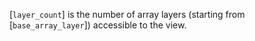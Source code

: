 [`layer_count`] is the number of array layers (starting from
[`base_array_layer`]) accessible to the view.